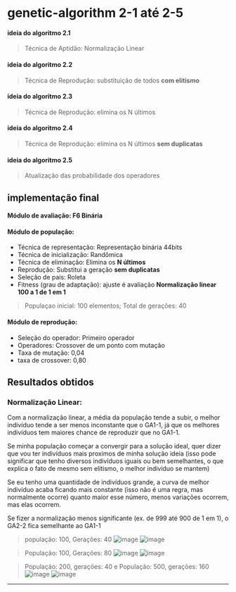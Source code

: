# genetic-algorithm 2-1 até 2-5


#### ideia do algoritmo 2.1

> Técnica de Aptidão: Normalização Linear

#### ideia do algoritmo 2.2

> Técnica de Reprodução: substituição de todos <b>com elitismo</b>

#### ideia do algoritmo 2.3

> Técnica de Reprodução: elimina os N últimos

#### ideia do algoritmo 2.4

> Técnica de Reprodução: elimina os N últimos <b>sem duplicatas</b>

#### ideia do algoritmo 2.5

> Atualização das probabilidade dos operadores

## implementação final

#### Módulo de avaliação: F6 Binária
#### Módulo de população:
- Técnica de representação: Representação binária 44bits
- Técnica de inicialização: Randômica
- Técnica de eliminação: Elimina os <b>N últimos</b>
- Reprodução: Substitui a geração <b>sem duplicatas</b>
- Seleção de pais: Roleta
- Fitness (grau de adaptação): ajuste é avaliação <b>Normalização linear 100 a 1 de 1 em 1</b>

> Populaçao inicial: 100 elementos; Total de gerações: 40

#### Módulo de reprodução:
- Seleção do operador: Primeiro operador
- Operadores: Crossover de um ponto com mutação
- Taxa de mutação: 0,04
- taxa de crossover: 0,80


## Resultados obtidos

### Normalização Linear: 
Com a normalização linear, a média da população tende a subir, o melhor indivíduo tende a ser menos inconstante que o GA1-1, já que os melhores indivíduos tem maiores chance de reproduzir que no GA1-1.

Se minha população começar a convergir para a solução ideal, quer dizer que vou ter indivíduos mais proximos de minha solução ideia (isso pode significar que tenho diversos indivíduos iguais ou bem semelhantes, o que explica o fato de mesmo sem elitismo, o melhor indivíduo se mantem)

Se eu tenho uma quantidade de indivíduos grande, a curva de melhor indivíduo acaba ficando mais constante (isso não é uma regra, mas normalmente ocorre) quanto maior esse número, menos variações ocorrem, mas elas ocorrem.

Se fizer a normalização menos significante (ex. de 999 até 900 de 1 em 1), o GA2-2 fica semelhante ao GA1-1

> população: 100, Gerações: 40
![image](https://user-images.githubusercontent.com/54919290/187817322-67b21af4-e996-4907-ad11-3f3a6b3155b3.png)
![image](https://user-images.githubusercontent.com/54919290/187817596-361b1762-94ab-49e0-8075-5f5089918d10.png)

> População: 100, Gerações: 80
![image](https://user-images.githubusercontent.com/54919290/187818191-7aae3ae2-3308-44d6-996e-586e3a1f1db5.png)
![image](https://user-images.githubusercontent.com/54919290/187818244-11899de7-0682-42a0-94cd-5203797d0810.png)

> População: 200, gerações: 40 e População: 500, gerações: 160
![image](https://user-images.githubusercontent.com/54919290/187819416-2d2ec14e-1e04-408a-a908-adf621286602.png)
![image](https://user-images.githubusercontent.com/54919290/187820033-c0edbdff-8fdc-4bcd-a971-c53b9dd0285c.png)


<hr />
